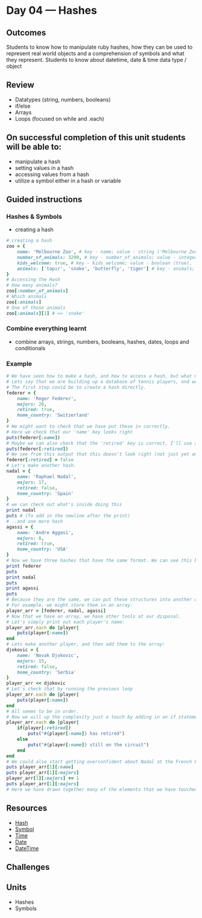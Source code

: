 # Day 04 — Hashes 
## Outcomes
Students to know how to manipulate ruby hashes, how they can be used to represent real world objects and a comprehension of symbols and what they represent.
Students to know about datetime, date & time data type / object
## Review
- Datatypes (string, numbers, booleans)
- if/else
- Arrays
- Loops (focused on while and .each)
<!-- ## Extra
- Pseudocode
- Case statements? Ternary operators? -->
## On successful completion of this unit students will be able to:
- manipulate a hash
- setting values in a hash
- accessing values from a hash
- utilize a symbol either in a hash or variable
## Guided instructions
### Hashes & Symbols
- creating a hash
```ruby
# creating a hash
zoo = {
    name: 'Melbourne Zoo', # key - name; value - string ('Melbourne Zoo)
    number_of_animals: 3290, # key - number_of_animals; value - integer (3290)
    kids_welcome: true, # key - kids_welcome; value - boolean (true),
    animals: ['tapir', 'snake', 'butterfly', 'tiger'] # key - animals; value - array of strings
}
# Accessing the Hash
# How many animals?
zoo[:number_of_animals]
# Which animals 
zoo[:animals]
# One of those animals 
zoo[:animals][1] # => 'snake'
```
### Combine everything learnt
- combine arrays, strings, numbers, booleans, hashes, dates, loops and conditionals
### Example
```ruby
# We have seen how to make a hash, and how to access a hash, but what might be missing is a bit of the why. 
# Lets say that we are building up a database of tennis players, and we want to store some information about them in a useful structure.
# The first step could be to create a hash directly.
federer = {
    name: 'Roger Federer',
    majors: 20,
    retired: true,
    home_country: 'Switzerland'
}
# We might want to check that we have put these in correctly.
# Here we check that our 'name' key looks right
puts(federer[:name])
# Maybe we can also check that the 'retired' key is correct. I'll use another diagnostic puts:
puts(federer[:retired])
# We see from this output that this doesn't look right (not just yet anyway). So we want to reassign the value of the key 'retired' within the variable 'federer' to false.
federer[:retired] = false
# Let's make another hash. 
nadal = {
    name: 'Raphael Nadal',
    majors: 17,
    retired: false,
    home_country: 'Spain'
}
# we can check out what's inside doing this
print nadal 
puts # (To add in the newline after the print)
# ..and one more hash
agassi = {
    name: 'Andre Aggasi',
    majors: 8,
    retired: true,
    home_country: 'USA'
}
# Now we have three hashes that have the same format. We can see this by doing:
print federer
puts
print nadal 
puts 
print agassi
puts
# Because they are the same, we can put these structures into another data structure.
# For example, we might store them in an array:
player_arr = [federer, nadal, agassi]
# Now that we have an array, we have other tools at our disposal. 
# Let's simply print out each player's name:
player_arr.each do |player|
    puts(player[:name])
end
# Lets make another player, and then add them to the array:
djokovic = {
    name: 'Novak Djokovic',
    majors: 15,
    retired: false,
    home_country: 'Serbia'
}
player_arr << djokovic
# Let's check that by running the previous loop
player_arr.each do |player|
    puts(player[:name])
end
# All seems to be in order.
# Now we will up the complexity just a touch by adding in an if statement, and investigating our array further.
player_arr.each do |player|
    if(player[:retired])
        puts("#{player[:name]} has retired")
    else
        puts("#{player[:name]} still on the circuit")
    end
end
# We could also start getting overconfident about Nadal at the French Open and decide to push up his 'majors' value by one even before the start of the tournament. There are many ways to do this, but we are going to manually reach into the array and perform this action. We will just check we are reaching the right point first.
puts player_arr[1][:name]
puts player_arr[1][:majors]
player_arr[1][:majors] += 1
puts player_arr[1][:majors]
# Here we have drawn together many of the elements that we have touched on to this point.
```
<!-- ### Ruby Test
- on paper written test with Ruby questions -->
<!-- ### (optional) Early Introduction to methods
- see week 2 day 1
## DISCRETE MATHS — Sets
Go through a very basic set of numbers explaining uniqueness in a set - use whiteboard. Each element represented as ```∈```
```x = { 1, 2, 3, 4, 5 }``` -->
## Resources
- [Hash](https://ruby-doc.org/core-2.5.0/Hash.html)
- [Symbol](https://ruby-doc.org/core-2.5.0/Symbol.html)
- [Time](https://ruby-doc.org/stdlib-2.5.0/libdoc/date/rdoc/Time.html)
- [Date](https://ruby-doc.org/stdlib-2.5.0/libdoc/date/rdoc/Date.html)
- [DateTime](https://ruby-doc.org/stdlib-2.5.0/libdoc/date/rdoc/DateTime.html)
## Challenges
## Units
- Hashes
- Symbols